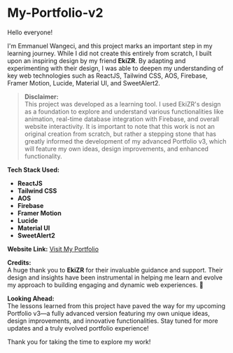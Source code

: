 # My-Portfolio-v2

Hello everyone!

I'm Emmanuel Wangeci, and this project marks an important step in my learning journey. While I did not create this entirely from scratch, I built upon an inspiring design by my friend **EkiZR**. By adapting and experimenting with their design, I was able to deepen my understanding of key web technologies such as ReactJS, Tailwind CSS, AOS, Firebase, Framer Motion, Lucide, Material UI, and SweetAlert2.

> **Disclaimer:**  
> This project was developed as a learning tool. I used EkiZR's design as a foundation to explore and understand various functionalities like animation, real-time database integration with Firebase, and overall website interactivity. It is important to note that this work is not an original creation from scratch, but rather a stepping stone that has greatly informed the development of my advanced Portfolio v3, which will feature my own ideas, design improvements, and enhanced functionality.

**Tech Stack Used:**

- **ReactJS**
- **Tailwind CSS**
- **AOS**
- **Firebase**
- **Framer Motion**
- **Lucide**
- **Material UI**
- **SweetAlert2**

**Website Link:** [Visit My Portfolio](https://emmanuelwangeci-portfolio.web.app/)

**Credits:**  
A huge thank you to **EkiZR** for their invaluable guidance and support. Their design and insights have been instrumental in helping me learn and evolve my approach to building engaging and dynamic web experiences. 🙌

**Looking Ahead:**  
The lessons learned from this project have paved the way for my upcoming Portfolio v3—a fully advanced version featuring my own unique ideas, design improvements, and innovative functionalities. Stay tuned for more updates and a truly evolved portfolio experience!

Thank you for taking the time to explore my work!
